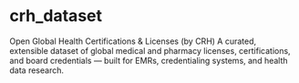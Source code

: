 # crh_dataset
Open Global Health Certifications &amp; Licenses (by CRH) A curated, extensible dataset of global medical and pharmacy licenses, certifications, and board credentials — built for EMRs, credentialing systems, and health data research.
